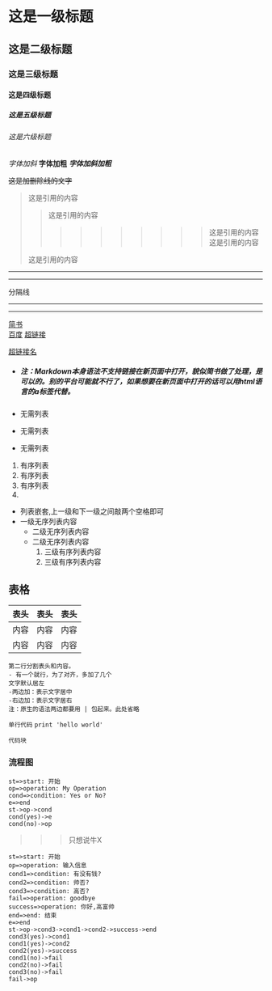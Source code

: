 # 这是一级标题
## 这是二级标题
### 这是三级标题
#### 这是四级标题
##### 这是五级标题
###### 这是六级标题





*字体加斜*
**字体加粗**
***字体加斜加粗***

~~这是加删除线的文字~~



>这是引用的内容
>>这是引用的内容
>>
>>>>>>>>>>这是引用的内容
>>>>>>>>>>这是引用的内容
>>>>>>>>>>
>>>>>>>>>>
>>
>>
>
>这是引用的内容



---
----
分隔线
***
*****



[简书]()  
[百度](http://baidu.com)
[超链接](http://link)  



<a href="https://linkAddress" target="_blank">超链接名</a>
- ##### 注：Markdown本身语法不支持链接在新页面中打开，貌似简书做了处理，是可以的。别的平台可能就不行了，如果想要在新页面中打开的话可以用html语言的a标签代替。  
  
   
  
* 无需列表
+ 无需列表
- 无需列表  
  
  
  

1. 有序列表
2. 有序列表
3. 有序列表 
4.  



- 列表嵌套,上一级和下一级之间敲两个空格即可
- 一级无序列表内容
  - 二级无序列表内容
  - 二级无序列表内容
    1. 三级有序列表内容
    2. 三级有序列表内容  



## 表格

表头|表头|表头
--|:--:|:---
内容|内容|内容
内容|内容|内容

```
第二行分割表头和内容。
- 有一个就行，为了对齐，多加了几个
文字默认居左
-两边加：表示文字居中
-右边加：表示文字居右
注：原生的语法两边都要用 | 包起来。此处省略
```





`单行代码`
``print 'hello world'``

```
代码块
```





### 流程图

```flow
st=>start: 开始
op=>operation: My Operation
cond=>condition: Yes or No?
e=>end
st->op->cond
cond(yes)->e
cond(no)->op
```

>>>只想说牛X  

```flow
st=>start: 开始
op=>operation: 输入信息
cond1=>condition: 有没有钱?
cond2=>condition: 帅否?
cond3=>condition: 高否?
fail=>operation: goodbye
success=>operation: 你好,高富帅
end=>end: 结束
e=>end
st->op->cond3->cond1->cond2->success->end
cond3(yes)->cond1
cond1(yes)->cond2
cond2(yes)->success
cond1(no)->fail
cond2(no)->fail
cond3(no)->fail
fail->op
```